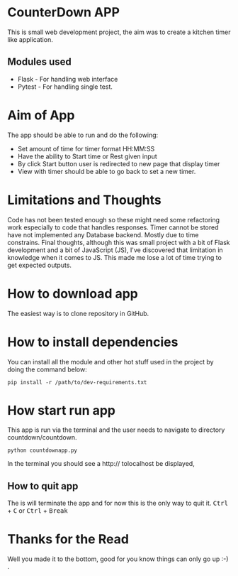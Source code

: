 # CounterDown APP
This is small web development project, the aim was to create a kitchen timer like application.
## Modules used
* Flask - For handling web interface
* Pytest - For handling single test.

# Aim of App
The app should be able to run and do the following:
 * Set amount of time for timer format HH:MM:SS
 * Have the ability to Start time or Rest given input
 * By click Start button user is redirected to new page that display timer
 * View with timer should be able to go back to set a new timer.

# Limitations and Thoughts
Code has not been tested enough so these might need some refactoring work especially to
code that handles responses.
Timer cannot be stored have not implemented any Database backend. Mostly due to time constrains.
Final thoughts, although this was small project with a bit of Flask development and a bit of JavaScript (JS),
I've discovered that limitation in knowledge when it comes to JS. This made me lose a lot of time
trying to get expected outputs.

# How to download app
The easiest way is to clone repository in GitHub.


# How to install dependencies
You can install all the module and other hot stuff used in the project by doing the command below:
```shell
pip install -r /path/to/dev-requirements.txt
```

# How start run app
This app is run via the terminal and the user needs to navigate to directory countdown/countdown.
```shell
python countdownapp.py
```
In the terminal you should see a http:// tolocalhost be displayed,
## How to quit app
The is will terminate the app and for now this is the only way to quit it.
<kbd>Ctrl</kbd> + <kbd>C</kbd>
or
<kbd>Ctrl</kbd> + <kbd>Break</kbd>

# Thanks for the Read
Well you made it to the bottom, good for you know things can only go up :-) .
